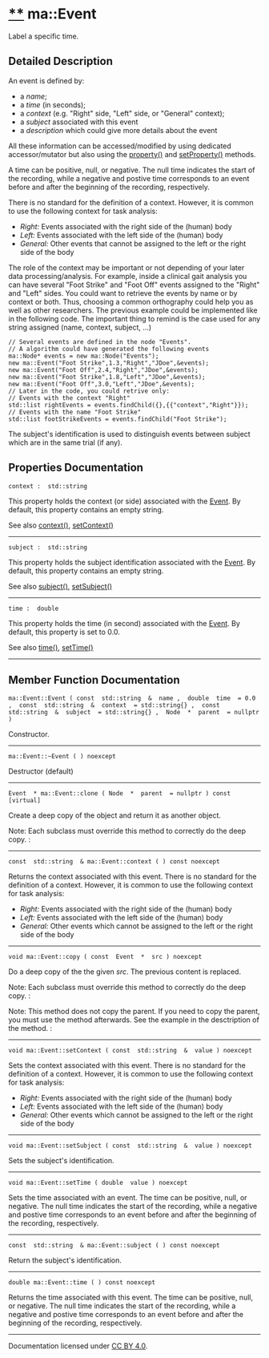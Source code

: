 [**](https://github.com/openma/openma-doc/edit/api/nightly/c++/classma_1_1_event.md "Improve this documentation")
ma::Event
=========

Label a specific time.

Detailed Description
--------------------

An event is defined by:

-   a *name*;
-   a *time* (in seconds);
-   a *context* (e.g. "Right" side, "Left" side, or "General" context);
-   a *subject* associated with this event
-   a *description* which could give more details about the event

All these information can be accessed/modified by using dedicated accessor/mutator but also using the [property()](classma_1_1_node.html#1aa43a4b4b0844ea2d7d6207f89bf2a790) and [setProperty()](classma_1_1_node.html#1ac22e4aa3baa9ed33b887109922eba172) methods.

A time can be positive, null, or negative. The null time indicates the start of the recording, while a negative and postive time corresponds to an event before and after the beginning of the recording, respectively.

There is no standard for the definition of a context. However, it is common to use the following context for task analysis:

-   *Right:* Events associated with the right side of the (human) body
-   *Left:* Events associated with the left side of the (human) body
-   *General:* Other events that cannot be assigned to the left or the right side of the body

The role of the context may be important or not depending of your later data processing/analysis. For example, inside a clinical gait analysis you can have several "Foot Strike" and "Foot Off" events assigned to the "Right" and "Left" sides. You could want to retrieve the events by name or by context or both. Thus, choosing a common orthography could help you as well as other researchers. The previous example could be implemented like in the following code. The important thing to remind is the case used for any string assigned (name, context, subject, ...)

    // Several events are defined in the node "Events".
    // A algorithm could have generated the following events
    ma::Node* events = new ma::Node("Events");
    new ma::Event("Foot Strike",1.3,"Right","JDoe",&events);
    new ma::Event("Foot Off",2.4,"Right","JDoe",&events);
    new ma::Event("Foot Strike",1.8,"Left","JDoe",&events);
    new ma::Event("Foot Off",3.0,"Left","JDoe",&events);
    // Later in the code, you could retrive only:
    // Events with the context "Right"
    std::list rightEvents = events.findChild({},{{"context","Right"}});
    // Events with the name "Foot Strike"
    std::list footStrikeEvents = events.findChild("Foot Strike");

The subject's identification is used to distinguish events between subject which are in the same trial (if any).

Properties Documentation
------------------------

    context :  std::string 

This property holds the context (or side) associated with the [Event](classma_1_1_event.html). By default, this property contains an empty string.

See also [context()](#1afd4a09552410578ed4b1b53186e75a69), [setContext()](#1acac4cdec15afc07a4731045c6f84eac7)

------------------------------------------------------------------------

    subject :  std::string 

This property holds the subject identification associated with the [Event](classma_1_1_event.html). By default, this property contains an empty string.

See also [subject()](#1a9462f85b505808a335e9578381dafe24), [setSubject()](#1a9038a2255876d2399445a61d0840cb0c)

------------------------------------------------------------------------

    time :  double 

This property holds the time (in second) associated with the [Event](classma_1_1_event.html). By default, this property is set to 0.0.

See also [time()](#1a91a3ba88daf4b237e1a43c7e1e04878c), [setTime()](#1a5683c038aad32210b70a8772ac01f4c7)

------------------------------------------------------------------------

Member Function Documentation
-----------------------------

    ma::Event::Event ( const  std::string  &  name ,  double  time  = 0.0 ,  const  std::string  &  context  = std::string{} ,  const  std::string  &  subject  = std::string{} ,  Node  *  parent  = nullptr )

Constructor.

------------------------------------------------------------------------

    ma::Event::~Event ( ) noexcept

Destructor (default)

------------------------------------------------------------------------

    Event  * ma::Event::clone ( Node  *  parent  = nullptr ) const [virtual]

Create a deep copy of the object and return it as another object.

Note: Each subclass must override this method to correctly do the deep copy. :

------------------------------------------------------------------------

    const  std::string  & ma::Event::context ( ) const noexcept

Returns the context associated with this event. There is no standard for the definition of a context. However, it is common to use the following context for task analysis:

-   *Right:* Events associated with the right side of the (human) body
-   *Left:* Events associated with the left side of the (human) body
-   *General:* Other events which cannot be assigned to the left or the right side of the body

------------------------------------------------------------------------

    void ma::Event::copy ( const  Event  *  src ) noexcept

Do a deep copy of the the given *src*. The previous content is replaced.

Note: Each subclass must override this method to correctly do the deep copy. :

Note: This method does not copy the parent. If you need to copy the parent, you must use the method [](classma_1_1_node.html#1a9f6c38a01fa8921ca83fb3d129d4accd) afterwards. See the example in the desctription of the [](classma_1_1_node.html#1a1a4275e23c0ea7a1cae9d4f65a38938f) method. :

------------------------------------------------------------------------

    void ma::Event::setContext ( const  std::string  &  value ) noexcept

Sets the context associated with this event. There is no standard for the definition of a context. However, it is common to use the following context for task analysis:

-   *Right:* Events associated with the right side of the (human) body
-   *Left:* Events associated with the left side of the (human) body
-   *General:* Other events which cannot be assigned to the left or the right side of the body

------------------------------------------------------------------------

    void ma::Event::setSubject ( const  std::string  &  value ) noexcept

Sets the subject's identification.

------------------------------------------------------------------------

    void ma::Event::setTime ( double  value ) noexcept

Sets the time associated with an event. The time can be positive, null, or negative. The null time indicates the start of the recording, while a negative and postive time corresponds to an event before and after the beginning of the recording, respectively.

------------------------------------------------------------------------

    const  std::string  & ma::Event::subject ( ) const noexcept

Return the subject's identification.

------------------------------------------------------------------------

    double ma::Event::time ( ) const noexcept

Returns the time associated with this event. The time can be positive, null, or negative. The null time indicates the start of the recording, while a negative and postive time corresponds to an event before and after the beginning of the recording, respectively.

------------------------------------------------------------------------

Documentation licensed under [CC BY 4.0](https://creativecommons.org/licenses/by/4.0/).


